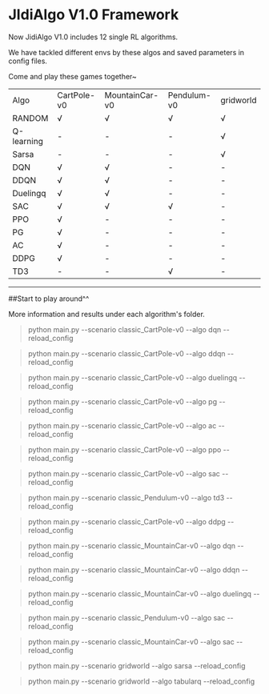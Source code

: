 # JIdiAlgo V1.0 Framework

Now JidiAlgo V1.0 includes 12 single RL algorithms. 

We have tackled different envs by these algos and saved parameters in config files.

Come and play these games together~



<table>
    <tr>
        <td>Algo</td>
        <td>CartPole-v0</td> 
        <td>MountainCar-v0</td> 
        <td>Pendulum-v0</td> 
        <td>gridworld</td> 
   </tr>

[comment]: <> (   <tr>)

[comment]: <> (        <td colspan="2">合并行</td>    )

[comment]: <> (   </tr>)
   <tr>
        <td>RANDOM</td> 
        <td>√</td>
        <td>√</td> 
        <td>√</td> 
        <td>√</td> 
   </tr>
    <tr>
        <td>Q-learning</td> 
        <td>-</td> 
        <td>-</td> 
        <td> - </td> 
        <td> √ </td> 
    <tr>
        <td>Sarsa</td> 
        <td>-</td> 
        <td>-</td> 
        <td> - </td> 
        <td> √ </td> 
    <tr>
        <td>DQN</td> 
        <td>√</td> 
        <td>√</td> 
        <td> - </td> 
        <td> - </td> 
    <tr>
        <td>DDQN</td> 
        <td>√</td> 
        <td>√</td> 
        <td> - </td> 
        <td> - </td> 
    <tr>
        <td>Duelingq</td> 
        <td>√</td> 
        <td>√</td> 
        <td> - </td>
        <td> - </td> 
    <tr>
        <td>SAC</td>
        <td>√</td> 
        <td> √ </td> 
        <td> √ </td>
        <td> - </td> 

[comment]: <> (        <td rowspan="8">classic_CartPole-v0</td>)

   </tr>
    <tr>
        <td>PPO</td>
        <td>√</td> 
        <td> - </td> 
        <td> - </td>
        <td> - </td> 
   </tr>
    <tr>
        <td>PG</td>
        <td>√</td> 
        <td> - </td> 
        <td> - </td>
        <td> - </td> 
   </tr>
     <tr>
        <td>AC</td>
        <td>√</td> 
        <td> - </td> 
        <td> - </td> 
        <td> - </td> 
   </tr>
   </tr>
     <tr>
        <td>DDPG</td>
        <td>√</td> 
        <td> - </td> 
        <td> - </td>
        <td> - </td> 
     <tr>
        <td>TD3</td>
        <td> - </td> 
        <td> - </td> 
        <td> √ </td>
        <td> - </td> 
   </tr>
    

</table>


---
##Start to play around^^

More information and results under each algorithm's folder.

>python main.py --scenario classic_CartPole-v0 --algo dqn --reload_config 

>python main.py --scenario classic_CartPole-v0 --algo ddqn --reload_config 

>python main.py --scenario classic_CartPole-v0 --algo duelingq --reload_config 

>python main.py --scenario classic_CartPole-v0 --algo pg --reload_config 

>python main.py --scenario classic_CartPole-v0 --algo ac --reload_config 

>python main.py --scenario classic_CartPole-v0 --algo ppo --reload_config 

>python main.py --scenario classic_CartPole-v0 --algo sac --reload_config 

>python main.py --scenario classic_Pendulum-v0 --algo td3 --reload_config 

>python main.py --scenario classic_CartPole-v0 --algo ddpg --reload_config 

>python main.py --scenario classic_MountainCar-v0 --algo dqn --reload_config 

>python main.py --scenario classic_MountainCar-v0 --algo ddqn --reload_config 

>python main.py --scenario classic_MountainCar-v0 --algo duelingq --reload_config 

>python main.py --scenario classic_Pendulum-v0 --algo sac --reload_config 

>python main.py --scenario classic_MountainCar-v0 --algo sac --reload_config 

>python main.py --scenario gridworld --algo sarsa --reload_config 

>python main.py --scenario gridworld --algo tabularq --reload_config